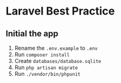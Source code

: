 # Laravel Best Practice

## Initial the app

1. Rename the `.env.example` to `.env`
1. Run `composer install`
2. Create `databases/database.sqlite`
3. Run `php artisan migrate`
4. Run `./vendor/bin/phpunit`
